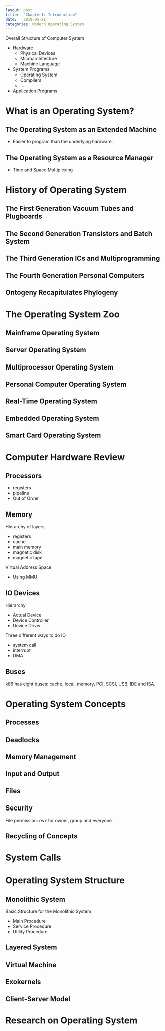 ```yaml
---
layout: post
title:  "Chapter1: Introduction"
date:   2019-05-21
categories: Modern Operating System
---
```


Overall Structure of Computer System

+ Hardware
  + Physical Devices
  + Microarchitecture
  + Machine Language
+ System Programs
  + Operating System
  + Compilers
  + ...
+ Application Programs

# What is an Operating System?

## The Operating System as an Extended Machine

+ Easier to program than the underlying hardware.

## The Operating System as a Resource Manager

+ Time and Space Multiplexing

# History of Operating System

## The First Generation Vacuum Tubes and Plugboards

## The Second Generation Transistors and Batch System

## The Third Generation ICs and Multiprogramming

## The Fourth Generation Personal Computers

## Ontogeny Recapitulates Phylogeny

# The Operating System Zoo

## Mainframe Operating System
## Server Operating System
## Multiprocessor Operating System
## Personal Computer Operating System
## Real-Time Operating System
## Embedded Operating System
## Smart Card Operating System

# Computer Hardware Review

## Processors
+ registers
+ pipeline
+ Out of Order

## Memory

Hierarchy of layers
+ registers
+ cache
+ main memory
+ magnetic disk
+ magnetic tape

Virtual Address Space
+ Using MMU

## IO Devices
Hierarchy
+ Actual Device
+ Device Controller
+ Device Driver

Three different ways to do IO
+ system call
+ interrupt
+ DMA

## Buses

x86 has eight buses: cache, local, memory, PCI, SCSI, USB, IDE and ISA.

# Operating System Concepts

## Processes
## Deadlocks
## Memory Management
## Input and Output
## Files
## Security
File permission: rwx for owner, group and everyone
## Recycling of Concepts

# System Calls
# Operating System Structure

## Monolithic System

Basic Structure for the Monolithic System
+ Main Procedure
+ Service Procedure
+ Utility Procedure

## Layered System

## Virtual Machine

## Exokernels

## Client-Server Model

# Research on Operating System
